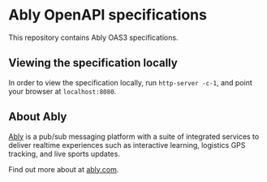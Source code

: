 # Ably OpenAPI specifications

This repository contains Ably OAS3 specifications.

## Viewing the specification locally

In order to view the specification locally, run `http-server -c-1`, and point your browser at `localhost:8080`.

## About Ably

[Ably](https://ably.com) is a pub/sub messaging platform with a suite of integrated services to deliver realtime experiences such as interactive learning, logistics GPS tracking, and live sports updates.

Find out more about at [ably.com](https://ably.com).
